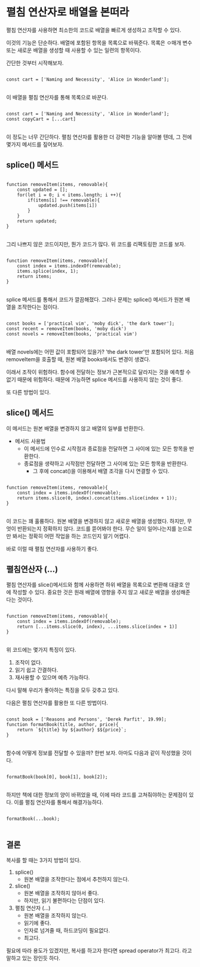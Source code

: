 # 펼침 연산자로 배열을 본떠라 

펼침 연산자를 사용하면 최소한의 코드로 배열을 빠르게 생성하고 조작할 수 있다. 

이것의 기능은 단순하다. 배열에 포함된 항목을 목록으로 바꿔준다. 
목록은 ㅇ매개 변수 또는 새로운 배열을 생성할 때 사용할 수 있는 일련의 항목이다. 


간단한 것부터 시작해보자. 

<pre>
<code>
const cart = ['Naming and Necessity', 'Alice in Wonderland'];
</code>
</pre>

이 배열을 펼침 연산자를 통해 목록으로 바꾼다. 

<pre>
<code>
const cart = ['Naming and Necessity', 'Alice in Wonderland'];
const copyCart = [...cart]
</code>
</pre>


이 정도는 너무 간단하다. 펼침 연산자를 활용한 더 강력한 기능을 알아볼 텐데, 그 전에 몇가지 메서드를 짚어보자. 

## splice() 메서드 

<pre>
<code>
function removeItem(items, removable){
    const updated = [];
    for(let i = 0; i < items.length; i ++){
        if(items[i] !== removable){
            updated.push(items[i])
        }
    }
    return updated;
}
</code>
</pre>


그리 나쁘지 않은 코드이지만, 뭔가 코드가 많다. 위 코드를 리팩토링한 코드를 보자. 


<pre>
<code>
function removeItem(items, removable){
    const index = items.indexOf(removable);
    items.splice(index, 1);
    return items;
}
</code>
</pre>


splice 메서드를 통해서 코드가 깔끔해졌다. 그러나 문제는 splice() 메서드가 원본 배열을 조작한다는 점이다. 

<pre>
<code>
const books = ['practical vim', 'moby dick', 'the dark tower'];
const recent = removeItem(books, 'moby dick')
const novels = removeItem(books, 'practical vim')
</code>
</pre>


배열 novels에는 어떤 값이 포함되어 있을가? 'the dark tower'만 포함되어 있다. 처음 removeItem을 호출할 때, 원본 배열 books에서도 변경이 생겼다. 

이래서 조작이 위험하다. 함수에 전달하는 정보가 근본적으로 달라지는 것을 예측할 수 없기 때문에 위험하다. 때문에 가능하면 splice 메서드를 사용하지 않는 것이 좋다. 

또 다른 방법이 있다. 

## slice() 메서드 

이 메서드는 원본 배열을 변경하지 않고 배열의 일부를 반환한다. 
* 메서드 사용법 
    * 이 메서드에 인수로 시작점과 종료점을 전달하면 그 사이에 있는 모든 항목을 반환한다. 
    * 종료점을 생략하고 시작점만 전달하면 그 사이에 있는 모든 항목을 반환한다. 
        * 그 후에 concat()을 이용해서 배열 조각을 다시 연결할 수 있다. 

<pre>
<code>
function removeItem(items, removable){
    const index = items.indexOf(removable);
    return items.slice(0, index).concat(items.slice(index + 1));
}
</code>
</pre>


이 코드는 꽤 훌륭하다. 원본 배열을 변경하지 않고 새로운 배열을 생성했다. 
하지만, 무엇이 반환되는지 정확하지 않다. 코드를 뜯어봐야 한다. 무슨 일이 일어나는지를 눈으로만 봐서는 정확히 어떤 작업을 하는 코드인지 알기 어렵다. 

바로 이럴 때 펼침 연산자를 사용하기 좋다. 

## 펼침연산자 (...)

펼침 연산자를 slice()메서드와 함께 사용하면 하위 배열을 목록으로 변환해 대괄호 안에 작성할 수 있다. 
중요한 것은 원래 배열에 영향을 주지 않고 새로운 배열을 생성해준다는 것이다. 

<pre>
<code>
function removeItem(items, removable){
    const index = items.indexOf(removable);
    return [...items.slice(0, index), ...items.slice(index + 1)]
}
</code>
</pre>

위 코드에는 몇가지 특징이 있다. 
1. 조작이 없다. 
2. 읽기 쉽고 간결하다. 
3. 재사용할 수 있으며 예측 가능하다. 

다시 말해 우리가 좋아하는 특징을 모두 갖추고 있다. 

다음은 펼침 연산자를 활용한 또 다른 방법이다. 

<pre>
<code>
const book = ['Reasons and Persons', 'Derek Parfit', 19.99];
function formatBook(title, author, price){
    return `${title} by ${author} $${price}`;
}
</code>
</pre>

함수에 어떻게 정보를 전달할 수 있을까? 한번 보자. 아마도 다음과 같이 작성했을 것이다. 

<pre>
<code>
formatBook(book[0], book[1], book[2]);
</code>
</pre>

하지만 책에 대한 정보의 양이 바뀌었을 때, 이에 따라 코드를 고쳐줘야하는 문제점이 있다. 이를 펼침 연산자를 통해서 해결가능하다. 

<pre>
<code>
formatBook(...book);
</code>
</pre>

## 결론 

복사를 할 때는 3가지 방법이 있다. 

1. splice()
    * 원본 배열을 조작한다는 점에서 추천하지 않는다. 
2. slice()
    * 원본 배열을 조작하지 않아서 좋다. 
    * 하지만, 읽기 불편하다는 단점이 있다. 
3. 펼침 연산자 (...)
    * 원본 배열을 조작하지 않는다. 
    * 읽기에 좋다. 
    * 인자로 넘겨줄 때, 하드코딩이 필요없다. 
    * 최고다. 

필요에 따라 용도가 있겠지만, 
복사를 하고자 한다면 spread operator가 최고다. 라고 말하고 있는 장인듯 하다. 
